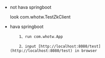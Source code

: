 * not hava springboot

    look com.whotw.TestZkClient

* hava springboot
    ````
        1、run com.whotw.App
        
        2、input [http://localhost:8080/test](http://localhost:8080/test) in browser
    ````
